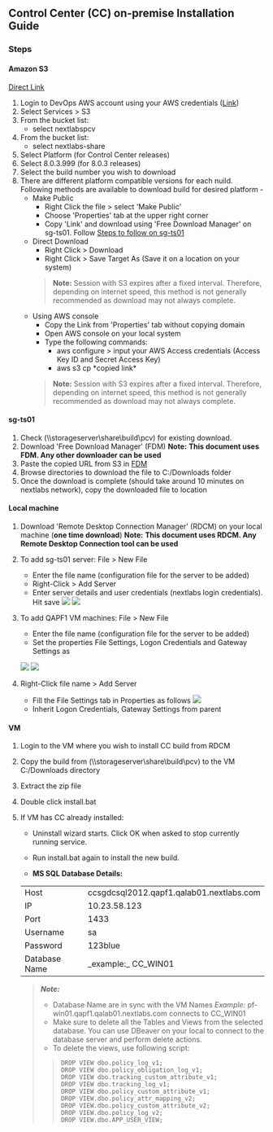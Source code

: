 ## Control Center (CC) on-premise Installation Guide 

### Steps 
#### Amazon S3 

[Direct Link](https://console.aws.amazon.com/s3/home?region=us-west-2#&bucket=nextlabspcv&prefix=nextlabs-share/Platform/8.0.3.999/ "Link to Amazon S3 Control Center builds repository")

1. Login to DevOps AWS account using your AWS credentials ([Link](https://console.aws.amazon.com))
2. Select Services > S3
3. From the bucket list:
    * select nextlabspcv
4. From the bucket list:
    * select nextlabs-share
5. Select Platform (for Control Center releases)
6. Select 8.0.3.999 (for 8.0.3 releases)
7. Select the build number you wish to download
8. There are different platform compatible versions for each nuild. Following methods are available to download build for desired platform -
    - Make Public
        * Right Click the file > select 'Make Public'
        * Choose 'Properties' tab at the upper right corner 
        * Copy 'Link' and download using 'Free Download Manager' on sg-ts01. Follow [Steps to follow on sg-ts01](#sgts01)
    - Direct Download
        + Right Click > Download
        + Right Click > Save Target As (Save it on a location on your system)
        >**Note:**
        >Session with S3 expires after a fixed interval. Therefore, depending on internet speed, this method is not generally recommended as download may not always complete.
    - Using AWS console
        + Copy the Link from 'Properties' tab without copying domain
        + Open AWS console on your local system
        + Type the following commands:
            * aws configure > input your AWS Access credentials (Access Key ID and Secret Access Key)
            * aws s3 cp \*copied link\*
        >**Note:**
        >Session with S3 expires after a fixed interval. Therefore, depending on internet speed, this method is not generally recommended as download may not always complete.

#### sg-ts01
1. Check (\\\storageserver\share\build\pcv) for existing download.
1. Download '<a>Free Download Manager</a>' (FDM)
        **Note:**
        **This document uses FDM. Any other downloader can be used**
2. Paste the copied URL from S3 in [FDM](#FDM)
3. Browse directories to download the file to C:/Downloads folder
4. Once the download is complete (should take around 10 minutes on nextlabs network), copy the downloaded file to location 

#### Local machine
1. Download 'Remote Desktop Connection Manager' (RDCM) on your local machine (**one time download**)
        **Note:**
        **This document uses RDCM. Any Remote Desktop Connection tool can be used**
2. To add sg-ts01 server: File > New File
    * Enter the file name (configuration file for the server to be added)
    * Right-Click > Add Server
    * Enter server details and user credentials (nextlabs login credentials). Hit save
![](./img/add-server.PNG)
![](./img/add-server-logon-cred.PNG)

3. To add QAPF1 VM machines: File > New File
    * Enter the file name (configuration file for the server to be added)
    * Set the properties File Settings, Logon Credentials and Gateway Settings as
    
    ![](./img/test-colo-logon-cred.PNG)
    ![](./img/gateway-settings.PNG)    

4. Right-Click file name > Add Server
    * Fill the File Settings tab in Properties as follows
    ![](./img/test-pf-win04.PNG)
    * Inherit Logon Credentials, Gateway Settings from parent

#### VM
1. Login to the VM where you wish to install CC build from RDCM
2. Copy the build from (\\\storageserver\share\build\pcv) to the VM C:/Downloads directory
3. Extract the zip file
4. Double click install.bat
5. If VM has CC already installed:
    * Uninstall wizard starts. Click OK when asked to stop currently running service. 

    * Run install.bat again to install the new build.
    * **MS SQL Database Details:**
    <table>
        <tr>
            <td>Host</td>
            <td>ccsgdcsql2012.qapf1.qalab01.nextlabs.com</td>
        </tr>
        <tr>
            <td>IP</td>
            <td>10.23.58.123</td>
        </tr>
        <tr>
            <td>Port</td>
            <td>1433</td>
        </tr>
        <tr>
            <td>Username</td>
            <td>sa</td>
        </tr>
        <tr>
            <td>Password</td>
            <td>123blue</td>
        </tr>
        <tr>
            <td>Database Name</td>
            <td>_example:_ CC_WIN01</td>
        </tr>
    </table>

    > **_Note:_**
    > - Database Name are in sync with the VM Names _Example:_ pf-win01.qapf1.qalab01.nextlabs.com connects to CC_WIN01
    > - Make sure to delete all the Tables and Views from the selected database. You can use DBeaver on your local to connect to the database server and perform delete actions.
    > - To delete the views, use following script:
    > >     DROP VIEW dbo.policy_log_v1;
    > >     DROP VIEW dbo.policy_obligation_log_v1;
    > >     DROP VIEW dbo.tracking_custom_attribute_v1;
    > >     DROP VIEW dbo.tracking_log_v1;
    > >     DROP VIEW dbo.policy_custom_attribute_v1;
    > >     DROP VIEW.dbo.policy_attr_mapping_v2;
    > >     DROP VIEW.dbo.policy_custom_attribute_v2;
    > >     DROP VIEW.dbo.policy_log_v2;
    > >     DROP VIEW.dbo.APP_USER_VIEW;










